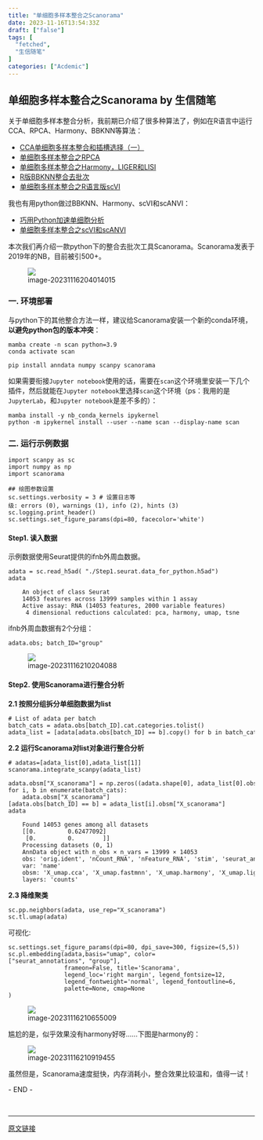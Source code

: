 ```yaml
---
title: "单细胞多样本整合之Scanorama"
date: 2023-11-16T13:54:33Z
draft: ["false"]
tags: [
  "fetched",
  "生信随笔"
]
categories: ["Acdemic"]
---
```

单细胞多样本整合之Scanorama by 生信随笔
------
<div><section data-tool="mdnice编辑器" data-website="https://www.mdnice.com"><p data-tool="mdnice编辑器">关于单细胞多样本整合分析，我前期已介绍了很多种算法了，例如在R语言中运行CCA、RPCA、Harmony、BBKNN等算法：</p><ul data-tool="mdnice编辑器"><li><section><a href="https://mp.weixin.qq.com/s?__biz=Mzg5MjcxNzg1NA==&amp;mid=2247484318&amp;idx=1&amp;sn=daf04a599413de0514afda07928eecb9&amp;scene=21#wechat_redirect" data-linktype="2">CCA单细胞多样本整合和插槽选择（一）</a></section></li><li><section><a href="https://mp.weixin.qq.com/s?__biz=Mzg5MjcxNzg1NA==&amp;mid=2247484384&amp;idx=1&amp;sn=e114a00e1594e8996bed895df64303a2&amp;scene=21#wechat_redirect" data-linktype="2">单细胞多样本整合之RPCA</a></section></li><li><section><a href="https://mp.weixin.qq.com/s?__biz=Mzg5MjcxNzg1NA==&amp;mid=2247484506&amp;idx=1&amp;sn=98d7fe9265243c073a1444030fcd4a30&amp;scene=21#wechat_redirect" data-linktype="2">单细胞多样本整合之Harmony，LIGER和LISI</a></section></li><li><section><a href="https://mp.weixin.qq.com/s?__biz=Mzg5MjcxNzg1NA==&amp;mid=2247485666&amp;idx=1&amp;sn=ae0da39f47190da11c0d379c2b5bbefb&amp;scene=21#wechat_redirect" data-linktype="2">R版BBKNN整合去批次</a></section></li><li><section><a href="https://mp.weixin.qq.com/s?__biz=MzUzMTEwODk0Ng==&amp;mid=2247515099&amp;idx=1&amp;sn=02d4a6448e3fec0ed76e2f8c85494320&amp;scene=21#wechat_redirect" data-linktype="2">单细胞多样本整合之R语言版scVI</a></section></li></ul><p data-tool="mdnice编辑器">我也有用python做过BBKNN、Harmony、scVI和scANVI：</p><ul data-tool="mdnice编辑器"><li><section><a href="https://mp.weixin.qq.com/s?__biz=Mzg5MjcxNzg1NA==&amp;mid=2247484778&amp;idx=1&amp;sn=45f99192489b835d895bd2bd4d93e774&amp;scene=21#wechat_redirect" data-linktype="2">巧用Python加速单细胞分析</a></section></li><li><section><a href="https://mp.weixin.qq.com/s?__biz=Mzg5MjcxNzg1NA==&amp;mid=2247487358&amp;idx=1&amp;sn=a9dff19083623ef3063df6ccce9ee411&amp;scene=21#wechat_redirect" data-linktype="2">单细胞多样本整合之scVI和scANVI</a></section></li></ul><p data-tool="mdnice编辑器">本次我们再介绍一款python下的整合去批次工具Scanorama。Scanorama发表于2019年的NB，目前被引500+。</p><figure data-tool="mdnice编辑器"><img data-imgfileid="100004025" data-ratio="0.44104134762633995" data-src="https://mmbiz.qpic.cn/mmbiz_jpg/fTW9zRI3eqXBspYyricUg7lZXliaRjEYMPwphJENDp4h2dMDld6JfZcQVG5icVCfWOVydCsdhHw9zAJe7QVPeCArQ/640?wx_fmt=other&amp;from=appmsg" data-type="other" data-w="653" src="https://mmbiz.qpic.cn/mmbiz_jpg/fTW9zRI3eqXBspYyricUg7lZXliaRjEYMPwphJENDp4h2dMDld6JfZcQVG5icVCfWOVydCsdhHw9zAJe7QVPeCArQ/640?wx_fmt=other&amp;from=appmsg"><figcaption>image-20231116204014015</figcaption></figure><h3 data-tool="mdnice编辑器"><span></span>一. 环境部署<span></span></h3><p data-tool="mdnice编辑器">与python下的其他整合方法一样，建议给Scanorama安装一个新的conda环境，<strong>以避免python包的版本冲突</strong>：</p><pre data-tool="mdnice编辑器"><span></span><code>mamba create -n scan python=3.9<br>conda activate scan<br><br>pip install anndata numpy scanpy scanorama<br></code></pre><p data-tool="mdnice编辑器">如果需要衔接<code>Jupyter notebook</code>使用的话，需要在<code>scan</code>这个环境里安装一下几个插件，然后就能在<code>Jupyter notebook</code>里选择<code>scan</code>这个环境（ps：我用的是<code>JupyterLab</code>，和<code>Jupyter notebook</code>是差不多的）：</p><pre data-tool="mdnice编辑器"><span></span><code>mamba install -y nb_conda_kernels ipykernel<br>python -m ipykernel install --user --name scan --display-name scan<br></code></pre><h3 data-tool="mdnice编辑器"><span></span>二. 运行示例数据<span></span></h3><pre data-tool="mdnice编辑器"><span></span><code><span>import</span> scanpy <span>as</span> sc<br><span>import</span> numpy <span>as</span> np<br><span>import</span> scanorama<br></code></pre><pre data-tool="mdnice编辑器"><span></span><code><span>## 绘图参数设置</span><br>sc.settings.verbosity = <span>3</span> <span># 设置日志等级: errors (0), warnings (1), info (2), hints (3)</span><br>sc.logging.print_header()<br>sc.settings.set_figure_params(dpi=<span>80</span>, facecolor=<span>'white'</span>)<br></code></pre><h4 data-tool="mdnice编辑器"><span></span>Step1. 读入数据<span></span></h4><p data-tool="mdnice编辑器">示例数据使用Seurat提供的ifnb外周血数据。</p><pre data-tool="mdnice编辑器"><span></span><code>adata = sc.read_h5ad( <span>"./Step1.seurat.data_for_python.h5ad"</span>)<br>adata<br></code></pre><pre data-tool="mdnice编辑器"><span></span><code><span>    An object of class Seurat </span><br><span>    14053 features across 13999 samples within 1 assay </span><br><span>    Active assay: RNA (14053 features, 2000 variable features)</span><br><span>     4 dimensional reductions calculated: pca, harmony, umap, tsne</span><br></code></pre><p data-tool="mdnice编辑器">ifnb外周血数据有2个分组：</p><pre data-tool="mdnice编辑器"><span></span><code>adata.obs; batch_ID="group"<br></code></pre><figure data-tool="mdnice编辑器"><img data-imgfileid="100004024" data-ratio="0.3905325443786982" data-src="https://mmbiz.qpic.cn/mmbiz_jpg/fTW9zRI3eqXBspYyricUg7lZXliaRjEYMPsMDZuEw46b46xdicOQGnicXmVzj0f8C99LsB8auufDAF8sqPZhawxpmg/640?wx_fmt=other&amp;from=appmsg" data-type="other" data-w="1014" src="https://mmbiz.qpic.cn/mmbiz_jpg/fTW9zRI3eqXBspYyricUg7lZXliaRjEYMPsMDZuEw46b46xdicOQGnicXmVzj0f8C99LsB8auufDAF8sqPZhawxpmg/640?wx_fmt=other&amp;from=appmsg"><figcaption>image-20231116210204088</figcaption></figure><h4 data-tool="mdnice编辑器"><span></span>Step2. 使用Scanorama进行整合分析<span></span></h4><p data-tool="mdnice编辑器"><strong>2.1 按照分组拆分单细胞数据为list</strong></p><pre data-tool="mdnice编辑器"><span></span><code><span># List of adata per batch</span><br>batch_cats = adata.obs[batch_ID].cat.categories.tolist()<br>adata_list = [adata[adata.obs[batch_ID] == b].copy() <span>for</span> b <span>in</span> batch_cats]<br></code></pre><p data-tool="mdnice编辑器"><strong>2.2 运行Scanorama对list对象进行整合分析</strong></p><pre data-tool="mdnice编辑器"><span></span><code><span># adatas=[adata_list[0],adata_list[1]]</span><br>scanorama.integrate_scanpy(adata_list)<br><br>adata.obsm[<span>"X_scanorama"</span>] = np.zeros((adata.shape[<span>0</span>], adata_list[<span>0</span>].obsm[<span>"X_scanorama"</span>].shape[<span>1</span>]))<br><span>for</span> i, b <span>in</span> enumerate(batch_cats):<br>    adata.obsm[<span>"X_scanorama"</span>][adata.obs[batch_ID] == b] = adata_list[i].obsm[<span>"X_scanorama"</span>]<br>adata<br></code></pre><pre data-tool="mdnice编辑器"><span></span><code><span>    Found 14053 genes among all datasets</span><br><span>    [[0.         0.62477092]</span><br><span>     [0.         0.        ]]</span><br><span>    Processing datasets (0, 1)</span><br><span>    AnnData object with n_obs × n_vars = 13999 × 14053</span><br><span>    obs: 'orig.ident', 'nCount_RNA', 'nFeature_RNA', 'stim', 'seurat_annotations', 'RNA_snn_res.0.5', 'seurat_clusters', 'group'</span><br><span>    var: 'name'</span><br><span>    obsm: 'X_umap.cca', 'X_umap.fastmnn', 'X_umap.harmony', 'X_umap.liger', 'X_umap.rpca', 'X_unintegrated', 'Scanorama', 'X_scanorama'</span><br><span>    layers: 'counts'</span><br></code></pre><p data-tool="mdnice编辑器"><strong>2.3 降维聚类</strong></p><pre data-tool="mdnice编辑器"><span></span><code>sc.pp.neighbors(adata, use_rep=<span>"X_scanorama"</span>)<br>sc.tl.umap(adata)<br></code></pre><p data-tool="mdnice编辑器">可视化:</p><pre data-tool="mdnice编辑器"><span></span><code>sc.settings.set_figure_params(dpi=<span>80</span>, dpi_save=<span>300</span>, figsize=(<span>5</span>,<span>5</span>))<br>sc.pl.embedding(adata,basis=<span>"umap"</span>, color=[<span>"seurat_annotations"</span>, <span>"group"</span>], <br>                frameon=<span>False</span>, title=<span>'Scanorama'</span>,<br>                legend_loc=<span>'right margin'</span>, legend_fontsize=<span>12</span>,<br>                legend_fontweight=<span>'normal'</span>, legend_fontoutline=<span>6</span>,<br>                palette=<span>None</span>, cmap=<span>None</span><br>)<br></code></pre><figure data-tool="mdnice编辑器"><img data-imgfileid="100004023" data-ratio="0.390832328106152" data-src="https://mmbiz.qpic.cn/mmbiz_jpg/fTW9zRI3eqXBspYyricUg7lZXliaRjEYMPKiamUdXXtZnFIkYMWZ4iaFyoJ1VRph065SU7n8QR5PqHHPibQgQtgsXQg/640?wx_fmt=other&amp;from=appmsg" data-type="other" data-w="829" src="https://mmbiz.qpic.cn/mmbiz_jpg/fTW9zRI3eqXBspYyricUg7lZXliaRjEYMPKiamUdXXtZnFIkYMWZ4iaFyoJ1VRph065SU7n8QR5PqHHPibQgQtgsXQg/640?wx_fmt=other&amp;from=appmsg"><figcaption>image-20231116210655009</figcaption></figure><p data-tool="mdnice编辑器">尴尬的是，似乎效果没有harmony好呀......下图是harmony的：</p><figure data-tool="mdnice编辑器"><img data-imgfileid="100004022" data-ratio="0.4597014925373134" data-src="https://mmbiz.qpic.cn/mmbiz_jpg/fTW9zRI3eqXBspYyricUg7lZXliaRjEYMPyQRUBj7VYelmoYfRJbcaZibnbwhMq63BxWryy7usSXS15ia6zibhmMn7g/640?wx_fmt=other&amp;from=appmsg" data-type="other" data-w="670" src="https://mmbiz.qpic.cn/mmbiz_jpg/fTW9zRI3eqXBspYyricUg7lZXliaRjEYMPyQRUBj7VYelmoYfRJbcaZibnbwhMq63BxWryy7usSXS15ia6zibhmMn7g/640?wx_fmt=other&amp;from=appmsg"><figcaption>image-20231116210919455</figcaption></figure><p data-tool="mdnice编辑器">虽然但是，Scanorama速度挺快，内存消耗小，整合效果比较温和，值得一试！</p><span>- END -</span></section><p><br></p><p><mp-style-type data-value="3"></mp-style-type></p></div>  
<hr>
<a href="https://mp.weixin.qq.com/s/6C9NOsV58L8ZsNr0JicEjA",target="_blank" rel="noopener noreferrer">原文链接</a>
